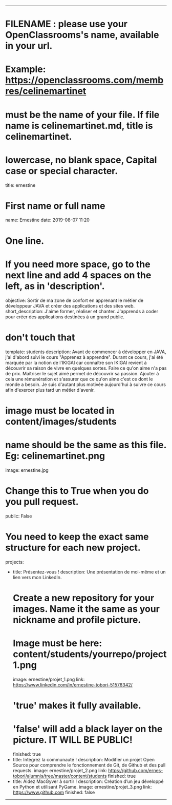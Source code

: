 ---

# FILENAME : please use your OpenClassrooms's name, available in your url.
# Example: https://openclassrooms.com/membres/celinemartinet
# must be the name of your file. If file name is celinemartinet.md, title is celinemartinet.
# lowercase, no blank space, Capital case or special character.
title: ernestine

# First name or full name
name: Ernestine
date: 2019-08-07 11:20

# One line.
# If you need more space, go to the next line and add 4 spaces on the left, as in 'description'.
objective: Sortir de ma zone de confort en apprenant le métier de développeur JAVA et créer des applications et des sites web.
short_description: J'aime former, réaliser et chanter. J'apprends à coder pour créer des applications destinées à un grand public.

# don't touch that
template: students
description:
	Avant de commencer à développer en JAVA, j'ai d'abord suivi le cours "Apprenez à apprendre".
	Durant ce cours, j'ai été marquée par la notion de l'IKIGAI car connaître son IKIGAI revient
	à découvrir sa raison de vivre en quelques sortes. Faire ce qu'on aime n'a pas de prix.
	Maîtriser le sujet aimé permet de découvrir sa passion. Ajouter à cela une rémunération
	et s'assurer que ce qu'on aime c'est ce dont le monde a besoin. Je suis d'autant plus
	motivée aujourd'hui à suivre ce cours afin d'exercer plus tard un métier d'avenir.

# image must be located in content/images/students
# name should be the same as this file. Eg: celinemartinet.png
image: ernestine.jpg

# Change this to True when you do you pull request.
public: False

# You need to keep the exact same structure for each new project.
projects:
  - title: Présentez-vous !
    description: Une présentation de moi-même et un lien vers mon LinkedIn.
    # Create a new repository for your images. Name it the same as your nickname and profile picture.
    # Image must be here: content/students/yourrepo/project1.png
    image: ernestine/projet_1.png
    link: https://www.linkedin.com/in/ernestine-tobori-51576342/
    # 'true' makes it fully available.
    # 'false' will add a black layer on the picture. IT WILL BE PUBLIC!
    finished: true
  - title: Intégrez la communauté !
    description: Modifier un projet Open Source pour comprendre le fonctionnement de Git, de Github et des pull requests. 
    image: ernestine/projet_2.png
    link: https://github.com/ernes-tobori/alumnis/tree/master/content/students
    finished: true
  - title: Aidez MacGyver à sortir !
    description: Création d’un jeu développé en Python et utilisant PyGame.
    image: ernestine/projet_3.png
    link: https://www.github.com
    finished: false
---